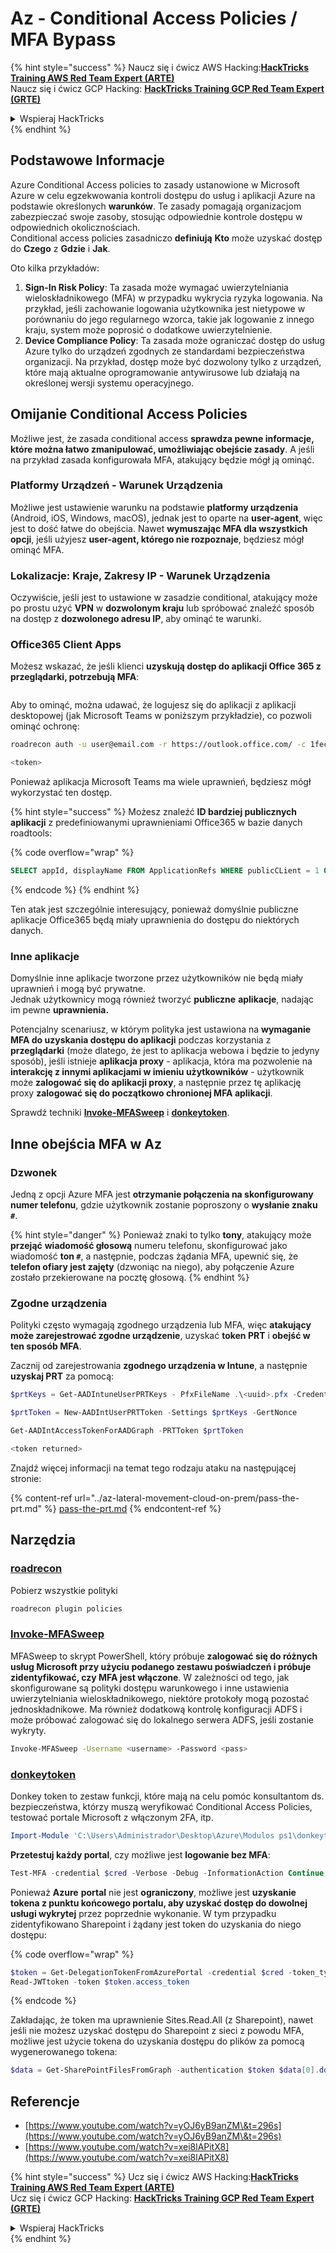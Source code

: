 # Az - Conditional Access Policies / MFA Bypass

{% hint style="success" %}
Naucz się i ćwicz AWS Hacking:<img src="/.gitbook/assets/image.png" alt="" data-size="line">[**HackTricks Training AWS Red Team Expert (ARTE)**](https://training.hacktricks.xyz/courses/arte)<img src="/.gitbook/assets/image.png" alt="" data-size="line">\
Naucz się i ćwicz GCP Hacking: <img src="/.gitbook/assets/image (2).png" alt="" data-size="line">[**HackTricks Training GCP Red Team Expert (GRTE)**<img src="/.gitbook/assets/image (2).png" alt="" data-size="line">](https://training.hacktricks.xyz/courses/grte)

<details>

<summary>Wspieraj HackTricks</summary>

* Sprawdź [**plany subskrypcji**](https://github.com/sponsors/carlospolop)!
* **Dołącz do** 💬 [**grupy Discord**](https://discord.gg/hRep4RUj7f) lub [**grupy telegram**](https://t.me/peass) lub **śledź** nas na **Twitterze** 🐦 [**@hacktricks\_live**](https://twitter.com/hacktricks\_live)**.**
* **Dziel się trikami hakerskimi, przesyłając PR do** [**HackTricks**](https://github.com/carlospolop/hacktricks) i [**HackTricks Cloud**](https://github.com/carlospolop/hacktricks-cloud) repozytoriów na githubie.

</details>
{% endhint %}

## Podstawowe Informacje

Azure Conditional Access policies to zasady ustanowione w Microsoft Azure w celu egzekwowania kontroli dostępu do usług i aplikacji Azure na podstawie określonych **warunków**. Te zasady pomagają organizacjom zabezpieczać swoje zasoby, stosując odpowiednie kontrole dostępu w odpowiednich okolicznościach.\
Conditional access policies zasadniczo **definiują** **Kto** może uzyskać dostęp do **Czego** z **Gdzie** i **Jak**.

Oto kilka przykładów:

1. **Sign-In Risk Policy**: Ta zasada może wymagać uwierzytelniania wieloskładnikowego (MFA) w przypadku wykrycia ryzyka logowania. Na przykład, jeśli zachowanie logowania użytkownika jest nietypowe w porównaniu do jego regularnego wzorca, takie jak logowanie z innego kraju, system może poprosić o dodatkowe uwierzytelnienie.
2. **Device Compliance Policy**: Ta zasada może ograniczać dostęp do usług Azure tylko do urządzeń zgodnych ze standardami bezpieczeństwa organizacji. Na przykład, dostęp może być dozwolony tylko z urządzeń, które mają aktualne oprogramowanie antywirusowe lub działają na określonej wersji systemu operacyjnego.

## Omijanie Conditional Access Policies

Możliwe jest, że zasada conditional access **sprawdza pewne informacje, które można łatwo zmanipulować, umożliwiając obejście zasady**. A jeśli na przykład zasada konfigurowała MFA, atakujący będzie mógł ją ominąć.

### Platformy Urządzeń - Warunek Urządzenia

Możliwe jest ustawienie warunku na podstawie **platformy urządzenia** (Android, iOS, Windows, macOS), jednak jest to oparte na **user-agent**, więc jest to dość łatwe do obejścia. Nawet **wymuszając MFA dla wszystkich opcji**, jeśli użyjesz **user-agent, którego nie rozpoznaje**, będziesz mógł ominąć MFA.

### Lokalizacje: Kraje, Zakresy IP - Warunek Urządzenia

Oczywiście, jeśli jest to ustawione w zasadzie conditional, atakujący może po prostu użyć **VPN** w **dozwolonym kraju** lub spróbować znaleźć sposób na dostęp z **dozwolonego adresu IP**, aby ominąć te warunki.

### Office365 Client Apps

Możesz wskazać, że jeśli klienci **uzyskują dostęp do aplikacji Office 365 z przeglądarki, potrzebują MFA**:

<figure><img src="../../../.gitbook/assets/image (318).png" alt=""><figcaption></figcaption></figure>

Aby to ominąć, można udawać, że logujesz się do aplikacji z aplikacji desktopowej (jak Microsoft Teams w poniższym przykładzie), co pozwoli ominąć ochronę:
```bash
roadrecon auth -u user@email.com -r https://outlook.office.com/ -c 1fec8e78-bce4-4aaf-ab1b-5451cc387264 --tokrns-stdout

<token>
```
Ponieważ aplikacja Microsoft Teams ma wiele uprawnień, będziesz mógł wykorzystać ten dostęp.

{% hint style="success" %}
Możesz znaleźć **ID bardziej publicznych aplikacji** z predefiniowanymi uprawnieniami Office365 w bazie danych roadtools:

{% code overflow="wrap" %}
```sql
SELECT appId, displayName FROM ApplicationRefs WHERE publicCLient = 1 ORDER BY displayName ASC
```
{% endcode %}
{% endhint %}

Ten atak jest szczególnie interesujący, ponieważ domyślnie publiczne aplikacje Office365 będą miały uprawnienia do dostępu do niektórych danych.

### Inne aplikacje

Domyślnie inne aplikacje tworzone przez użytkowników nie będą miały uprawnień i mogą być prywatne.\
Jednak użytkownicy mogą również tworzyć **publiczne** **aplikacje**, nadając im pewne **uprawnienia.**

Potencjalny scenariusz, w którym polityka jest ustawiona na **wymaganie MFA do uzyskania dostępu do aplikacji** podczas korzystania z **przeglądarki** (może dlatego, że jest to aplikacja webowa i będzie to jedyny sposób), jeśli istnieje **aplikacja proxy** - aplikacja, która ma pozwolenie na **interakcję z innymi aplikacjami w imieniu użytkowników** - użytkownik może **zalogować się do aplikacji proxy**, a następnie przez tę aplikację proxy **zalogować się do początkowo chronionej MFA aplikacji**.

Sprawdź techniki [**Invoke-MFASweep**](az-conditional-access-policies-mfa-bypass.md#invoke-mfasweep) i [**donkeytoken**](az-conditional-access-policies-mfa-bypass.md#donkeytoken).

## Inne obejścia MFA w Az

### Dzwonek

Jedną z opcji Azure MFA jest **otrzymanie połączenia na skonfigurowany numer telefonu**, gdzie użytkownik zostanie poproszony o **wysłanie znaku `#`**.

{% hint style="danger" %}
Ponieważ znaki to tylko **tony**, atakujący może **przejąć** **wiadomość głosową** numeru telefonu, skonfigurować jako wiadomość **ton `#`**, a następnie, podczas żądania MFA, upewnić się, że **telefon ofiary jest zajęty** (dzwoniąc na niego), aby połączenie Azure zostało przekierowane na pocztę głosową.
{% endhint %}

### Zgodne urządzenia

Polityki często wymagają zgodnego urządzenia lub MFA, więc **atakujący może zarejestrować zgodne urządzenie**, uzyskać **token PRT** i **obejść w ten sposób MFA**.

Zacznij od zarejestrowania **zgodnego urządzenia w Intune**, a następnie **uzyskaj PRT** za pomocą:
```powershell
$prtKeys = Get-AADIntuneUserPRTKeys - PfxFileName .\<uuid>.pfx -Credentials $credentials

$prtToken = New-AADIntUserPRTToken -Settings $prtKeys -GertNonce

Get-AADIntAccessTokenForAADGraph -PRTToken $prtToken

<token returned>
```
Znajdź więcej informacji na temat tego rodzaju ataku na następującej stronie:

{% content-ref url="../az-lateral-movement-cloud-on-prem/pass-the-prt.md" %}
[pass-the-prt.md](../az-lateral-movement-cloud-on-prem/pass-the-prt.md)
{% endcontent-ref %}

## Narzędzia

### [roadrecon](https://github.com/dirkjanm/ROADtools)

Pobierz wszystkie polityki
```bash
roadrecon plugin policies
```
### [Invoke-MFASweep](https://github.com/dafthack/MFASweep)

MFASweep to skrypt PowerShell, który próbuje **zalogować się do różnych usług Microsoft przy użyciu podanego zestawu poświadczeń i próbuje zidentyfikować, czy MFA jest włączone**. W zależności od tego, jak skonfigurowane są polityki dostępu warunkowego i inne ustawienia uwierzytelniania wieloskładnikowego, niektóre protokoły mogą pozostać jednoskładnikowe. Ma również dodatkową kontrolę konfiguracji ADFS i może próbować zalogować się do lokalnego serwera ADFS, jeśli zostanie wykryty.
```bash
Invoke-MFASweep -Username <username> -Password <pass>
```
### [donkeytoken](https://github.com/silverhack/donkeytoken)

Donkey token to zestaw funkcji, które mają na celu pomóc konsultantom ds. bezpieczeństwa, którzy muszą weryfikować Conditional Access Policies, testować portale Microsoft z włączonym 2FA, itp.
```powershell
Import-Module 'C:\Users\Administrador\Desktop\Azure\Modulos ps1\donkeytoken' -Force
```
**Przetestuj każdy portal**, czy możliwe jest **logowanie bez MFA**:
```powershell
Test-MFA -credential $cred -Verbose -Debug -InformationAction Continue
```
Ponieważ **Azure** **portal** nie jest **ograniczony**, możliwe jest **uzyskanie tokena z punktu końcowego portalu, aby uzyskać dostęp do dowolnej usługi wykrytej** przez poprzednie wykonanie. W tym przypadku zidentyfikowano Sharepoint i żądany jest token do uzyskania do niego dostępu:

{% code overflow="wrap" %}
```powershell
$token = Get-DelegationTokenFromAzurePortal -credential $cred -token_type microsoft.graph -extension_type Microsoft_Intune
Read-JWTtoken -token $token.access_token
```
{% endcode %}

Zakładając, że token ma uprawnienie Sites.Read.All (z Sharepoint), nawet jeśli nie możesz uzyskać dostępu do Sharepoint z sieci z powodu MFA, możliwe jest użycie tokena do uzyskania dostępu do plików za pomocą wygenerowanego tokena:
```powershell
$data = Get-SharePointFilesFromGraph -authentication $token $data[0].downloadUrl
```
## Referencje

* [https://www.youtube.com/watch?v=yOJ6yB9anZM\&t=296s](https://www.youtube.com/watch?v=yOJ6yB9anZM\&t=296s)
* [https://www.youtube.com/watch?v=xei8lAPitX8](https://www.youtube.com/watch?v=xei8lAPitX8)

{% hint style="success" %}
Ucz się i ćwicz AWS Hacking:<img src="/.gitbook/assets/image.png" alt="" data-size="line">[**HackTricks Training AWS Red Team Expert (ARTE)**](https://training.hacktricks.xyz/courses/arte)<img src="/.gitbook/assets/image.png" alt="" data-size="line">\
Ucz się i ćwicz GCP Hacking: <img src="/.gitbook/assets/image (2).png" alt="" data-size="line">[**HackTricks Training GCP Red Team Expert (GRTE)**<img src="/.gitbook/assets/image (2).png" alt="" data-size="line">](https://training.hacktricks.xyz/courses/grte)

<details>

<summary>Wspieraj HackTricks</summary>

* Sprawdź [**plany subskrypcji**](https://github.com/sponsors/carlospolop)!
* **Dołącz do** 💬 [**grupy Discord**](https://discord.gg/hRep4RUj7f) lub [**grupy telegram**](https://t.me/peass) albo **śledź** nas na **Twitterze** 🐦 [**@hacktricks\_live**](https://twitter.com/hacktricks\_live)**.**
* **Dziel się trikami hakerskimi, przesyłając PR-y do** [**HackTricks**](https://github.com/carlospolop/hacktricks) i [**HackTricks Cloud**](https://github.com/carlospolop/hacktricks-cloud) repozytoriów na githubie.

</details>
{% endhint %}
